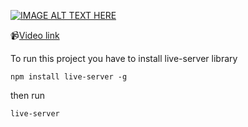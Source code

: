 [![IMAGE ALT TEXT HERE](http://img.youtube.com/vi/662stjKP93g/0.jpg)](http://www.youtube.com/watch?v=662stjKP93g)

📹[Video link](https://www.youtube.com/watch?v=662stjKP93g)

To run this project you have to install live-server library

`npm install live-server -g`

then run

`live-server`